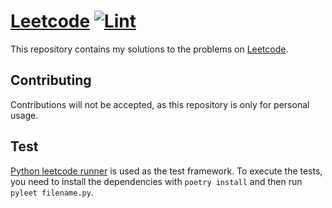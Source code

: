 # [Leetcode](https://leetcode.com/) [![Lint](https://github.com/TurtleSmoke/leetcode/actions/workflows/lint.yml/badge.svg?branch=main)](https://github.com/TurtleSmoke/leetcode/actions/workflows/lint.yml)

This repository contains my solutions to the problems on [Leetcode](https://leetcode.com/problemset/all/).

## Contributing

Contributions will not be accepted, as this repository is only for personal usage.

## Test

[Python leetcode runner](https://github.com/tusharsadhwani/python_leetcode_runner) is used as the test framework.
To execute the tests, you need to install the dependencies with `poetry install` and then run `pyleet filename.py`.
